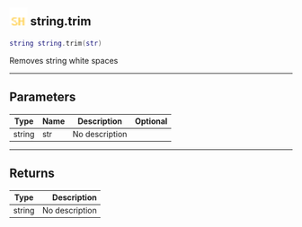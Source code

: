 ## <img src="../../.gitbook/assets/shared.png" width="32" height="32" /> string.trim

```lua
string string.trim(str)
```

Removes string white spaces

-----------------
## Parameters

| Type   | Name | Description | Optional |
| ------ | ---- | ----------- | -------: |
| string | str | No description |  |

-----------------
## Returns

| Type   | Description |
| ------ | ----------: |
| string | No description |
